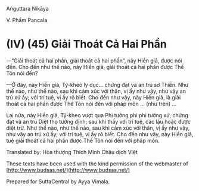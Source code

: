 Aṅguttara Nikāya

V. Phẩm Pancala

# (IV) (45) Giải Thoát Cả Hai Phần

—“Giải thoát cả hai phần, giải thoát cả hai phần”, này Hiền giả, được nói đến. Cho đến như thế nào, này Hiền giả, giải thoát cả hai phần được Thế Tôn nói đến?

—Ở đây, này Hiền giả, Tỷ-kheo ly dục... chứng đạt và an trú sơ Thiền. Như thế nào, như thế nào, sau khi cảm xúc với thân, vị ấy như vậy, như vậy an trú xứ ấy; với trí tuệ, vị ấy rõ biết. Cho đến như vậy, này Hiền giả, là giải thoát cả hai phần được Thế Tôn nói đến với pháp môn … (như trên) …

Lại nữa, này Hiền giả, Tỷ-kheo vượt qua Phi tưởng phi phi tưởng xứ, chứng đạt và an trú Diệt thọ tưởng định; sau khi thấy với trí tuệ, các lậu hoặc được diệt trừ. Như thế nào, như thế nào, sau khi cảm xúc với thân, vị ấy như vậy, như vậy an trú xứ ấy; với trí tuệ, vị ấy rõ biết. Cho đến như vậy, này Hiền giả, tuệ giải thoát cả hai phần được Thế Tôn nói đến với pháp môn.

Translated by: Hòa thượng Thích Minh Châu dịch Việt

These texts have been used with the kind permission of the webmaster of [http://www.budsas.net/](http://www.budsas.net/)

Prepared for SuttaCentral by Ayya Vimala.